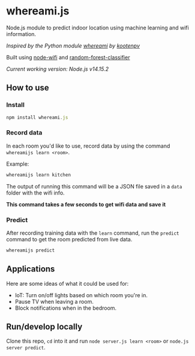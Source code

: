 # whereami.js

Node.js module to predict indoor location using machine learning and wifi information.

_Inspired by the Python module [whereami](https://github.com/kootenpv/whereami) by [kootenpv](https://github.com/kootenpv)_

Built using [node-wifi](https://github.com/friedrith/node-wifi) and [random-forest-classifier](https://www.npmjs.com/package/random-forest-classifier)

_Current working version: Node.js v14.15.2_

## How to use

### Install

```javascript
npm install whereami.js
```

### Record data

In each room you'd like to use, record data by using the command `whereamijs learn <room>`.

Example:

```javascript
whereamijs learn kitchen
```

The output of running this command will be a JSON file saved in a `data` folder with the wifi info.

**This command takes a few seconds to get wifi data and save it**

### Predict

After recording training data with the `learn` command, run the `predict` command to get the room predicted from live data.

```javascript
whereamijs predict
```

## Applications

Here are some ideas of what it could be used for:

- IoT: Turn on/off lights based on which room you're in.
- Pause TV when leaving a room.
- Block notifications when in the bedroom.

## Run/develop locally

Clone this repo, `cd` into it and run `node server.js learn <room>` or `node.js server predict`.
